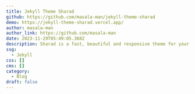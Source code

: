 ```yaml
---
title: Jekyll Theme Sharad
github: https://github.com/masala-man/jekyll-theme-sharad
demo: https://jekyll-theme-sharad.vercel.app/
author: masala-man
author_link: https://github.com/masala-man
date: 2023-11-29T05:49:05.368Z
description: Sharad is a fast, beautiful and responsive theme for your jekyll sites.
ssg:
  - Jekyll
css: []
cms: []
category:
  - Blog
draft: false
---
```

